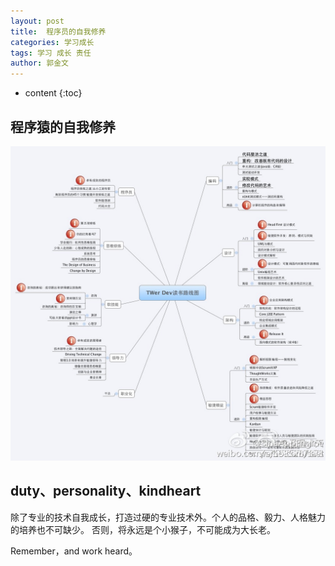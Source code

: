 ```yaml
---
layout: post
title:  程序员的自我修养
categories: 学习成长
tags: 学习 成长 责任
author: 郭金文
---
```

* content
{:toc}

## 程序猿的自我修养

![](/images/skeeterfly/程序员的自我修养.jpg)






## duty、personality、kindheart

  除了专业的技术自我成长，打造过硬的专业技术外。个人的品格、毅力、人格魅力的培养也不可缺少。
  否则，将永远是个小猴子，不可能成为大长老。

  Remember，and  work heard。


  
